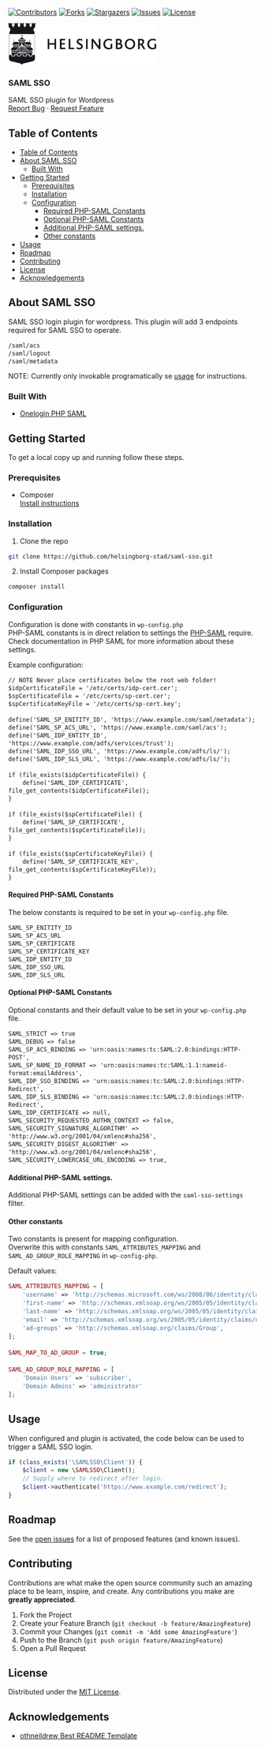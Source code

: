 <!-- SHIELDS -->
[![Contributors][contributors-shield]][contributors-url]
[![Forks][forks-shield]][forks-url]
[![Stargazers][stars-shield]][stars-url]
[![Issues][issues-shield]][issues-url]
[![License][license-shield]][license-url]

<p>
  <a href="https://github.com/helsingborg-stad/dev-guide">
    <img src="images/logo.jpg" alt="Logo" width="300">
  </a>
</p>
<h3>SAML SSO</h3>
<p>
  SAML SSO plugin for Wordpress
  <br />
  <a href="https://github.com/helsingborg-stad/dev-guide/issues">Report Bug</a>
  ·
  <a href="https://github.com/helsingborg-stad/dev-guide/issues">Request Feature</a>
</p>



## Table of Contents
- [Table of Contents](#table-of-contents)
- [About SAML SSO](#about-saml-sso)
  - [Built With](#built-with)
- [Getting Started](#getting-started)
  - [Prerequisites](#prerequisites)
  - [Installation](#installation)
  - [Configuration](#configuration)
    - [Required PHP-SAML Constants](#required-php-saml-constants)
    - [Optional PHP-SAML Constants](#optional-php-saml-constants)
    - [Additional PHP-SAML settings.](#additional-php-saml-settings)
    - [Other constants](#other-constants)
- [Usage](#usage)
- [Roadmap](#roadmap)
- [Contributing](#contributing)
- [License](#license)
- [Acknowledgements](#acknowledgements)



## About SAML SSO
SAML SSO login plugin for wordpress.
This plugin will add 3 endpoints required for SAML SSO to operate.  
```
/saml/acs
/saml/logout
/saml/metadata
```

NOTE: Currently only invokable programatically se [usage](#usage) for instructions.



### Built With

* [Onelogin PHP SAML](https://github.com/onelogin/php-saml/)



## Getting Started

To get a local copy up and running follow these steps.



### Prerequisites

* Composer  
[Install instructions](https://getcomposer.org/download/) 



### Installation

1. Clone the repo
```sh
git clone https://github.com/helsingborg-stad/saml-sso.git
```
2. Install Composer packages
```sh
composer install
```



### Configuration

Configuration is done with constants in `wp-config.php`  
PHP-SAML constants is in direct relation to settings the [PHP-SAML](https://github.com/onelogin/php-saml/) require.  
Check documentation in PHP SAML for more information about these settings.  

Example configuration:  
```
// NOTE Never place certificates below the root web folder!
$idpCertificateFile = '/etc/certs/idp-cert.cer';
$spCertificateFile = '/etc/certs/sp-cert.cer';
$spCertificateKeyFile = '/etc/certs/sp-cert.key';

define('SAML_SP_ENITITY_ID', 'https://www.example.com/saml/metadata');
define('SAML_SP_ACS_URL', 'https://www.example.com/saml/acs');
define('SAML_IDP_ENTITY_ID', 'https://www.example.com/adfs/services/trust');
define('SAML_IDP_SSO_URL', 'https://www.example.com/adfs/ls/');
define('SAML_IDP_SLS_URL', 'https://www.example.com/adfs/ls/');

if (file_exists($idpCertificateFile)) {
    define('SAML_IDP_CERTIFICATE', file_get_contents($idpCertificateFile));
}

if (file_exists($spCertificateFile)) {
    define('SAML_SP_CERTIFICATE', file_get_contents($spCertificateFile));
}

if (file_exists($spCertificateKeyFile)) {
    define('SAML_SP_CERTIFICATE_KEY', file_get_contents($spCertificateKeyFile));
}

```



#### Required PHP-SAML Constants

The below constants is required to be set in your `wp-config.php` file.  
```
SAML_SP_ENITITY_ID
SAML_SP_ACS_URL
SAML_SP_CERTIFICATE
SAML_SP_CERTIFICATE_KEY
SAML_IDP_ENTITY_ID
SAML_IDP_SSO_URL
SAML_IDP_SLS_URL
```



#### Optional PHP-SAML Constants

Optional constants and their default value to be set in your `wp-config.php` file.  
```
SAML_STRICT => true
SAML_DEBUG => false
SAML_SP_ACS_BINDING => 'urn:oasis:names:tc:SAML:2.0:bindings:HTTP-POST',
SAML_SP_NAME_ID_FORMAT => 'urn:oasis:names:tc:SAML:1.1:nameid-format:emailAddress',
SAML_IDP_SSO_BINDING => 'urn:oasis:names:tc:SAML:2.0:bindings:HTTP-Redirect',
SAML_IDP_SLS_BINDING => 'urn:oasis:names:tc:SAML:2.0:bindings:HTTP-Redirect',
SAML_IDP_CERTIFICATE => null,
SAML_SECURITY_REQUESTED_AUTHN_CONTEXT => false,
SAML_SECURITY_SIGNATURE_ALGORITHM' => 'http://www.w3.org/2001/04/xmlenc#sha256',
SAML_SECURITY_DIGEST_ALGORITHM' => 'http://www.w3.org/2001/04/xmlenc#sha256',
SAML_SECURITY_LOWERCASE_URL_ENCODING => true,
```



#### Additional PHP-SAML settings.

Additional PHP-SAML settings can be added with the `saml-sso-settings` filter.



#### Other constants

Two constants is present for mapping configuration.  
Overwrite this with constants `SAML_ATTRIBUTES_MAPPING` and `SAML_AD_GROUP_ROLE_MAPPING` in `wp-config-php`.

Default values:
```php
SAML_ATTRIBUTES_MAPPING = [
    'username' => 'http://schemas.microsoft.com/ws/2008/06/identity/claims/windowsaccountname',
    'first-name' => 'http://schemas.xmlsoap.org/ws/2005/05/identity/claims/givenname',
    'last-name' => 'http://schemas.xmlsoap.org/ws/2005/05/identity/claims/surname',
    'email' => 'http://schemas.xmlsoap.org/ws/2005/05/identity/claims/emailaddress',
    'ad-groups' => 'http://schemas.xmlsoap.org/claims/Group',
];

SAML_MAP_TO_AD_GROUP = true;

SAML_AD_GROUP_ROLE_MAPPING = [
    'Domain Users' => 'subscriber',
    'Domain Admins' => 'administrator'
];
```



## Usage

When configured and plugin is activated, the code below can be used to trigger a SAML SSO login.  
```php
if (class_exists('\SAMLSSO\Client')) {
    $client = new \SAMLSSO\Client();
    // Supply where to redirect after login.
    $client->authenticate('https://www.example.com/redirect');
}
```



## Roadmap

See the [open issues][issues-url] for a list of proposed features (and known issues).



## Contributing

Contributions are what make the open source community such an amazing place to be learn, inspire, and create. Any contributions you make are **greatly appreciated**.

1. Fork the Project
2. Create your Feature Branch (`git checkout -b feature/AmazingFeature`)
3. Commit your Changes (`git commit -m 'Add some AmazingFeature'`)
4. Push to the Branch (`git push origin feature/AmazingFeature`)
5. Open a Pull Request



## License

Distributed under the [MIT License][license-url].



## Acknowledgements

- [othneildrew Best README Template](https://github.com/othneildrew/Best-README-Template)



<!-- MARKDOWN LINKS & IMAGES -->
<!-- https://www.markdownguide.org/basic-syntax/#reference-style-links -->
[contributors-shield]: https://img.shields.io/github/contributors/helsingborg-stad/saml-sso.svg?style=flat-square
[contributors-url]: https://github.com/helsingborg-stad/saml-sso/graphs/contributors
[forks-shield]: https://img.shields.io/github/forks/helsingborg-stad/saml-sso.svg?style=flat-square
[forks-url]: https://github.com/helsingborg-stad/saml-sso/network/members
[stars-shield]: https://img.shields.io/github/stars/helsingborg-stad/saml-sso.svg?style=flat-square
[stars-url]: https://github.com/helsingborg-stad/saml-sso/stargazers
[issues-shield]: https://img.shields.io/github/issues/helsingborg-stad/saml-sso.svg?style=flat-square
[issues-url]: https://github.com/helsingborg-stad/saml-sso/issues
[license-shield]: https://img.shields.io/github/license/helsingborg-stad/saml-sso.svg?style=flat-square
[license-url]: https://raw.githubusercontent.com/helsingborg-stad/saml-sso/master/LICENSE
[product-screenshot]: images/screenshot.png
